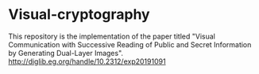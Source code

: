 # Visual-cryptography

This repository is the implementation of the paper titled "Visual Communication with Successive Reading of Public and Secret Information by Generating Dual-Layer Images".
http://diglib.eg.org/handle/10.2312/exp20191091
